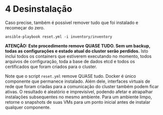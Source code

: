 # 4 Desinstalação

Caso precise, também é possível remover tudo que foi instalado e recomeçar do zero.

```
ansible-playbook reset.yml -i inventory/inventory
```

**ATENÇÃO: Este procedimento remove QUASE TUDO. Sem um backup, todas as configurações e estado atual do cluster serão perdidos.** Isto inclui todos os containers que estiverem executando no momento, todos arquivos de configuração, toda a base de dados etcd e todos os certificados que foram criados para o cluster.

Note que o script `reset.yml` remove QUASE tudo. Docker é único componente que permanece instalado. Além dele, interfaces virtuais de rede que foram criadas para a comunicação do cluster também podem ficar ativas. O resultado é aleatório e imprevisível, podendo afetar e atrapalhar instalações subsequentes no mesmo ambiente. Para um ambiente limpo, retorne o snapshots de suas VMs para um ponto inicial antes de instalar qualquer componente.

